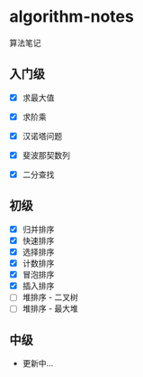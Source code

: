 # algorithm-notes
算法笔记

## 入门级

* [x] 求最大值
* [x] 求阶乘
* [x] 汉诺塔问题
* [x] 斐波那契数列
* [x] 二分查找 


## 初级

* [x] 归并排序
* [x] 快速排序
* [x] 选择排序
* [x] 计数排序
* [x] 冒泡排序
* [x] 插入排序
* [ ] 堆排序 - 二叉树
* [ ] 堆排序 - 最大堆

## 中级

* 更新中...
